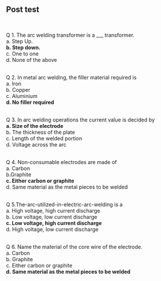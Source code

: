 ## Post test
<br>

Q 1. The arc welding transformer is a ___ transformer.<br>
a. Step Up.<br>
<b>b. Step down.</b><br>
c. One to one<br>
d. None of the above<br><br>

Q 2. In metal arc welding, the filler material required is<br>
a. Iron<br>
b. Copper<br>
c. Aluminium<br>
<b>d. No filler required</b><br><br>

Q 3. In arc welding operations the current value is decided by<br>
<b>a. Size of the electrode</b><br>
b. The thickness of the plate<br>
c. Length of the welded portion<br>
d. Voltage across the arc<br><br>

Q 4. Non-consumable electrodes are made of <br>
a. Carbon<br>
b.Graphite<br>
<b>c. Either carbon or graphite</b><br>
d. Same material as the metal pieces to be welded<br><br>


Q 5.The-arc-utilized-in-electric-arc-welding is a<br>
a. High voltage, high current discharge<br>
b. Low voltage, low current discharge<br>
<b>c. Low voltage, high current discharge</b><br>
d. High voltage, low current discharge<br><br>

Q 6. Name the material of the core wire of the electrode.<br>
a. Carbon<br>
b. Graphite<br>
c. Either carbon or graphite<br>
<b>d. Same material as the metal pieces to be welded</b><br><br>
